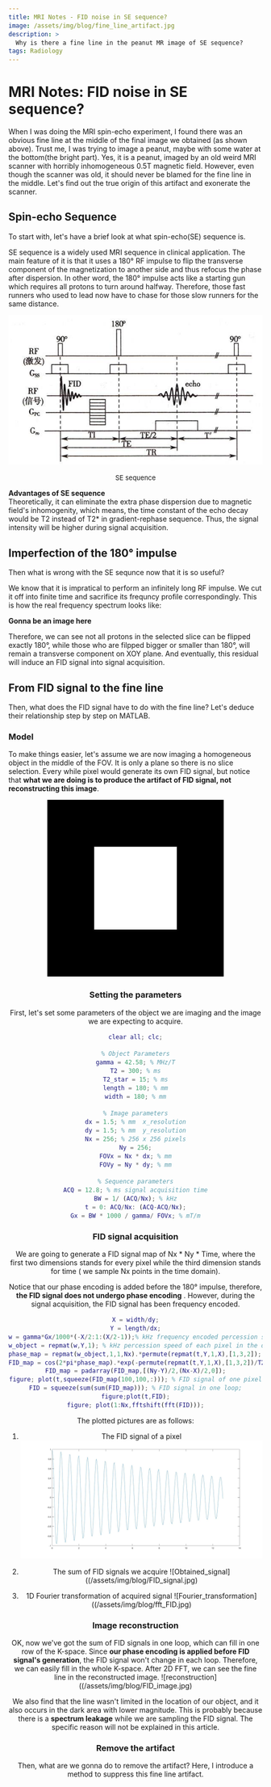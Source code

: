 ```yaml
---
title: MRI Notes - FID noise in SE sequence?
image: /assets/img/blog/fine_line_artifact.jpg
description: >
  Why is there a fine line in the peanut MR image of SE sequence?
tags: Radiology
---
```


# MRI Notes: FID noise in SE sequence?
When I was doing the MRI spin-echo experiment, I found there was an obvious fine line at the middle of the final image we obtained
(as shown above). Trust me, I was trying to image a peanut, maybe with some water at the bottom(the bright part). Yes, it is a peanut,
imaged by an old weird MRI scanner with horribly inhomogeneous 0.5T magnetic field. However, even though the scanner was old, it should
never be blamed for the fine line in the middle. Let's find out the true origin of this artifact and exonerate the scanner.

## Spin-echo Sequence
To start with, let's have a brief look at what spin-echo(SE) sequence is.

SE sequence is a widely used MRI sequence in clinical application. The main feature of it is that it uses a 180° RF impulse to flip the transverse component of the magnetization to another side and thus refocus the phase after dispersion. In other word, the 180° impulse acts like a starting gun which requires all protons to turn around halfway. Therefore, those fast runners who used to lead now have to chase for those slow runners for the same distance. 

![SE_sequence](/assets/img/blog/spin-echo-sequence.jpg)
<center><font size="2">SE sequence</font></center>

**Advantages of SE sequence**  
Theoretically, it can eliminate the extra phase dispersion due to magnetic field's inhomogenity, which means, the time constant of the echo decay would be T2 instead of T2* in gradient-rephase sequence. Thus, the signal intensity will be higher during signal acquisition.


## Imperfection of the 180° impulse
Then what is wrong with the SE sequnce now that it is so useful? 

We know that it is impratical to perform an infinitely long RF impulse. We cut it off into finite time and sacrifice its frequncy profile correspondingly. This is how the real frequency spectrum looks like:

**Gonna be an image here**

Therefore, we can see not all protons in the selected slice can be flipped exactly 180°, while those who are filpped bigger or smaller than 180°, will remain a transverse component on XOY plane. And eventually, this residual will induce an FID signal into signal acquisition.

## From FID signal to the fine line
Then, what does the FID signal have to do with the fine line? Let's deduce their relationship step by step on MATLAB.

### Model
To make things easier, let's assume we are now imaging a homogeneous object in the middle of the FOV. It is only a plane so there is no slice selection. Every while pixel would generate its own FID signal, but notice that **what we are doing is to produce the artifact of FID signal, not reconstructing this image**.

<center>
  <img src="/assets/img/blog/FID_model.jpg" width="350")
</center>

### Setting the parameters
First, let's set some parameters of the object we are imaging and the image we are expecting to acquire.

```matlab
clear all; clc;

% Object Parameters
gamma = 42.58; % MHz/T
T2 = 300; % ms
T2_star = 15; % ms
length = 180; % mm
width = 180; % mm

% Image parameters
dx = 1.5; % mm  x_resolution
dy = 1.5; % mm  y_resolution
Nx = 256; % 256 x 256 pixels
Ny = 256;
FOVx = Nx * dx; % mm
FOVy = Ny * dy; % mm

% Sequence parameters
ACQ = 12.8; % ms signal acquisition time
BW = 1/ (ACQ/Nx); % kHz
t = 0: ACQ/Nx: (ACQ-ACQ/Nx);
Gx = BW * 1000 / gamma/ FOVx; % mT/m
```

### FID signal acquisition
We are going to generate a FID signal map of Nx * Ny * Time, where the first two dimensions stands for every pixel while the third dimension stands for time ( we sample Nx points in the time domain).

Notice that our phase encoding is added before the 180° impulse, therefore, **the FID signal does not undergo phase encoding** . However, during the signal acquisition, the FID signal has been frequency encoded.
```matlab
X = width/dy;
Y = length/dx;
w = gamma*Gx/1000*(-X/2:1:(X/2-1));% kHz frequency encoded percession speed in X-direction
w_object = repmat(w,Y,1); % kHz percession speed of each pixel in the object
phase_map = repmat(w_object,1,1,Nx).*permute(repmat(t,Y,1,X),[1,3,2]); % the third dimension is the phase of each time point
FID_map = cos(2*pi*phase_map).*exp(-permute(repmat(t,Y,1,X),[1,3,2])/T2_star); % Nx * Ny *Time FID map with T2* decay
FID_map = padarray(FID_map,[(Ny-Y)/2,(Nx-X)/2,0]);
figure; plot(t,squeeze(FID_map(100,100,:))); % FID signal of one pixel
FID = squeeze(sum(sum(FID_map))); % FID signal in one loop;
figure;plot(t,FID);
figure; plot(1:Nx,fftshift(fft(FID)));
``` 
The plotted pictures are as follows:
1) The FID signal of a pixel
![FID_one_pixel](/assets/img/blog/FID_one_pixel.jpg)

2) The sum of FID signals we acquire
![Obtained_signal]((/assets/img/blog/FID_signal.jpg)

3) 1D Fourier transformation of acquired signal
![Fourier_transformation]((/assets/img/blog/fft_FID.jpg)

### Image reconstruction
OK, now we've got the sum of FID signals in one loop, which can fill in one row of the K-space. Since **our phase encoding is applied before FID signal's generation**, the FID signal won't change in each loop. Therefore, we can easily fill in the whole K-space. After 2D FFT, we can see the fine line in the reconstructed image.
![reconstruction]((/assets/img/blog/FID_image.jpg)

We also find that the line wasn't limited in the location of our object, and it also occurs in the dark area with lower magnitude. This is probably because there is a **spectrum leakage** while we are sampling the FID signal. The specific reason will not be explained in this article.

### Remove the artifact
Then, what are we gonna do to remove the artifact? Here, I introduce a method to suppress this fine line artifact. 




